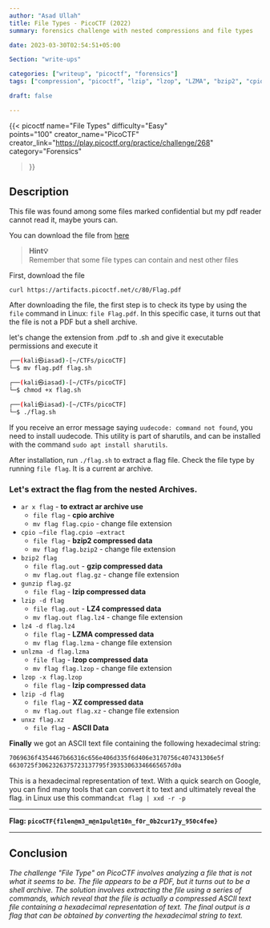 ```yaml
---
author: "Asad Ullah"
title: File Types - PicoCTF (2022)
summary: forensics challenge with nested compressions and file types

date: 2023-03-30T02:54:51+05:00

Section: "write-ups"

categories: ["writeup", "picoctf", "forensics"]
tags: ["compression", "picoctf", "lzip", "lzop", "LZMA", "bzip2", "cpio", "forensics"]

draft: false

---
```



{{< 
picoctf 
name="File Types" 
difficulty="Easy"  
points="100"
creator_name="PicoCTF" creator_link="https://play.picoctf.org/practice/challenge/268" 
category="Forensics"
>}}

## Description

This file was found among some files marked confidential but my pdf reader cannot read it, maybe yours can.

You can download the file from [here](https://artifacts.picoctf.net/c/80/Flag.pdf)

> **Hint💡**  
> Remember that some file types can contain and nest other files

First, download the file 

```bash
curl https://artifacts.picoctf.net/c/80/Flag.pdf
```

After downloading the file, the first step is to check its type by using the `file` command in Linux: `file Flag.pdf`. In this specific case, it turns out that the file is not a PDF but a shell archive.

let's change the extension from .pdf to .sh and give it executable permissions and execute it 

```bash
┌──(kali㉿iasad)-[~/CTFs/picoCTF]
└─$ mv flag.pdf flag.sh

┌──(kali㉿iasad)-[~/CTFs/picoCTF]
└─$ chmod +x flag.sh

┌──(kali㉿iasad)-[~/CTFs/picoCTF]
└─$ ./flag.sh
```

If you receive an error message saying `uudecode: command not found`, you need to install uudecode. This utility is part of sharutils, and can be installed with the command `sudo apt install sharutils`.

After installation, run `./flag.sh` to extract a flag file. Check the file type by running `file flag`. It is a current ar archive.

### Let's extract the flag from the nested Archives.

- `ar x flag` - **to extract ar archive use**
    - `file flag` - **cpio archive**
    - `mv flag flag.cpio` -  change file extension
- `cpio —file flag.cpio —extract`
    - `file flag` - **bzip2 compressed data**
    - `mv flag flag.bzip2` - change file extension
- `bzip2 flag`
    - `file flag.out` - **gzip compressed data**
    - `mv flag.out flag.gz` - change file extension
- `gunzip flag.gz`
    - `file flag` - **lzip compressed data**
- `lzip -d flag`
    - `file flag.out` - **LZ4 compressed data**
    - `mv flag.out flag.lz4` - change file extension
- `lz4 -d flag.lz4`
    - `file flag` - **LZMA compressed data**
    - `mv flag flag.lzma` - change file extension
- `unlzma -d flag.lzma`
    - `file flag` - **lzop compressed data**
    - `mv flag flag.lzop` - change file extension
- `lzop -x flag.lzop`
    - `file flag` - **lzip compressed data**
- `lzip -d flag`
    - `file flag` - **XZ compressed data**
    - `mv flag.out flag.xz` - change file extension
- `unxz flag.xz`
    - `file flag` - **ASCII Data**

**Finally** we got an ASCII text file containing the following hexadecimal string:

```bash
7069636f4354467b66316c656e406d335f6d406e3170756c407431306e5f
6630725f3062326375723137795f39353063346665657d0a
```

This is a hexadecimal representation of text. With a quick search on Google, you can find many tools that can convert it to text and ultimately reveal the flag. in Linux use this command`cat flag | xxd -r -p`

---

**Flag: `picoCTF{f1len@m3_m@n1pul@t10n_f0r_0b2cur17y_950c4fee}`**

---

## Conclusion

*The challenge "File Type" on PicoCTF involves analyzing a file that is not what it seems to be. The file appears to be a PDF, but it turns out to be a shell archive. The solution involves extracting the file using a series of commands, which reveal that the file is actually a compressed ASCII text file containing a hexadecimal representation of text. The final output is a flag that can be obtained by converting the hexadecimal string to text.*
